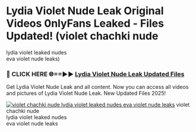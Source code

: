 # Lydia Violet Nude Leak Original Videos 0nlyFans Leaked - Files Updated! (violet chachki nude<br>
lydia violet leaked nudes<br>
eva violet nude leaks)

<h3>🔴 CLICK HERE 🌐==►► <a href="https://tinyurl.com/2p9ay9w9" rel="nofollow">Lydia Violet Nude Leak Updated Files</a></h3>

Get Lydia Violet Nude Leak and all content. Now you can access all videos and pictures of Lydia Violet Nude Leak. New Updated Files 2025!

[![violet chachki nude<br>
lydia violet leaked nudes<br>
eva violet nude leaks](https://i.imgur.com/KQgVmj3.gif)](https://tinyurl.com/2p9ay9w9)
violet chachki nude<br>
lydia violet leaked nudes<br>
eva violet nude leaks